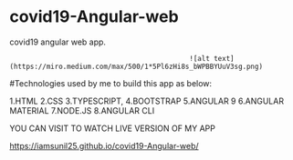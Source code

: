 # covid19-Angular-web
covid19 angular web app.
                                                
                                                ![alt text](https://miro.medium.com/max/500/1*5Pl6zHi8s_bWPBBYUuV3sg.png)
                                                
                                                
#Technologies used by me to build this app as below:

1.HTML
2.CSS
3.TYPESCRIPT,
4.BOOTSTRAP
5.ANGULAR 9
6.ANGULAR MATERIAL
7.NODE.JS
8.ANGULAR CLI


YOU CAN VISIT TO WATCH LIVE VERSION OF MY APP


https://iamsunil25.github.io/covid19-Angular-web/

